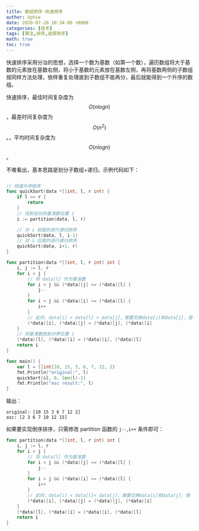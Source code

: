 ```yaml
---
title: 数组排序-快速排序
author: Uphie
date: 2020-07-20 10:34:00 +0800
categories: [技术]
tags: [算法,排序,选择排序]
math: true
toc: true
---
```


快速排序采用分治的思想，选择一个数为基数（如第一个数），遍历数组将大于基数的元素放在基数右侧，将小于基数的元素放在基数左侧，再将基数两侧的子数组按同样方法处理，依样重复处理直到子数组不能再分，最后就能得到一个升序的数组。

快速排序，最佳时间复杂度为 $$O(nlogn)$$，最差时间复杂度为 $$O(n^2)$$。，平均时间复杂度为 $$O(nlogn)$$。

不难看出，基本思路是划分子数组+递归，示例代码如下：
```go

// 快速升序排序
func quickSort(data *[]int, l, r int) {
	if l >= r {
		return
	}
	// 找到划分的基准数位置 i
	i := partition(data, l, r)

	// 对 i 前面的进行递归排序
	quickSort(data, l, i-1)
	// 对 i 后面的进行递归排序
	quickSort(data, i+1, r)
}

func partition(data *[]int, l, r int) int {
	i, j := l, r
	for i < j {
		// 将 data[l] 作为基准数
		for i < j && (*data)[j] >= (*data)[l] {
			j--
		}
		for i < j && (*data)[i] <= (*data)[l] {
			i++
		}
		// 此时，data[i] > data[l] > data[j]，需要交换data[i]和data[j]，使  data[i] < data[l]< data[j]
		(*data)[i], (*data)[j] = (*data)[j], (*data)[i]
	}
    // 将基准数放到分界位置 i
	(*data)[l], (*data)[i] = (*data)[i], (*data)[l]
	return i
}

func main() {
	var l = []int{10, 15, 3, 6, 7, 12, 2}
	fmt.Println("original:", l)
	quickSort(&l, 0, len(l)-1)
	fmt.Println("asc result:", l)
}
```

输出：
```
original: [10 15 3 6 7 12 2]
asc: [2 3 6 7 10 12 15]
```

如果要实现倒序排序，只需修改 partition 函数的 `j--`,`i++` 条件即可：
```go
func partition(data *[]int, l, r int) int {
	i, j := l, r
	for i < j {
		// 将 data[l] 作为基准数
		for i < j && (*data)[j] <= (*data)[l] {
			j--
		}
		for i < j && (*data)[i] >= (*data)[l] {
			i++
		}
		// 此时，data[i] < data[l]< data[j]，需要交换data[i]和data[j]，使  data[i] > data[l]> data[j]
		(*data)[i], (*data)[j] = (*data)[j], (*data)[i]
	}
	(*data)[l], (*data)[i] = (*data)[i], (*data)[l]
	return i
}
```

